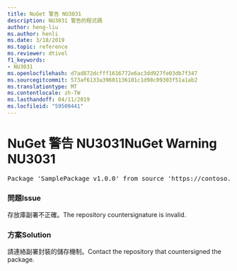 ```yaml
---
title: NuGet 警告 NU3031
description: NU3031 警告的程式碼
author: heng-liu
ms.author: henli
ms.date: 3/18/2019
ms.topic: reference
ms.reviewer: dtivel
f1_keywords:
- NU3031
ms.openlocfilehash: d7ad872dcfff1616772e6ac3dd927fe03db7f347
ms.sourcegitcommit: 573af6133a39601136181c1d98c09303f51a1ab2
ms.translationtype: MT
ms.contentlocale: zh-TW
ms.lasthandoff: 04/11/2019
ms.locfileid: "59509441"
---
```

# <a name="nuget-warning-nu3031"></a><span data-ttu-id="ab866-103">NuGet 警告 NU3031</span><span class="sxs-lookup"><span data-stu-id="ab866-103">NuGet Warning NU3031</span></span>

<pre>Package 'SamplePackage v1.0.0' from source 'https://contoso.com/index.json': The repository countersignature is invalid.</pre>

### <a name="issue"></a><span data-ttu-id="ab866-104">問題</span><span class="sxs-lookup"><span data-stu-id="ab866-104">Issue</span></span>

<span data-ttu-id="ab866-105">存放庫副署不正確。</span><span class="sxs-lookup"><span data-stu-id="ab866-105">The repository countersignature is invalid.</span></span>


### <a name="solution"></a><span data-ttu-id="ab866-106">方案</span><span class="sxs-lookup"><span data-stu-id="ab866-106">Solution</span></span>

<span data-ttu-id="ab866-107">請連絡副署封裝的儲存機制。</span><span class="sxs-lookup"><span data-stu-id="ab866-107">Contact the repository that countersigned the package.</span></span> 